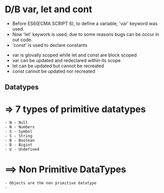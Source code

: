  
# D/B var, let and cont

- Before ES6(ECMA SCRIPT 6), to define a variable, 'var' keyword was used.
- Now 'let' keywork is used; due to some reasons bugs can be occur in out code.
- 'const' is used to declare constants

* var is glovally scoped while let and const are block scoped
* var can be updated and redeclared within its scope
* let can be updated but cannot be recreated
* const cannot be updated nor recreated

## Datatypes 
# => 7 types of primitive datatypes
    - N - Null
    - N - Numbers
    - S - Symbol
    - S - String
    - B - Boolean
    - B - Bigint
    - U - Undefined
# ==> Non Primitive DataTypes
    - Objects are the non primitive datatype
    -  

